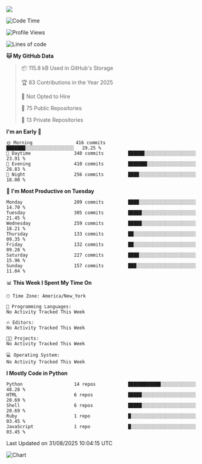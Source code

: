 
![](https://hit.yhype.me/github/profile?user_id=44564111)
<!--START_SECTION:waka-->
![Code Time](http://img.shields.io/badge/Code%20Time-26%20hrs%2018%20mins-blue)

![Profile Views](http://img.shields.io/badge/Profile%20Views-17-blue)

![Lines of code](https://img.shields.io/badge/From%20Hello%20World%20I%27ve%20Written-5.3%20million%20lines%20of%20code-blue)

**🐱 My GitHub Data** 

> 📦 115.8 kB Used in GitHub's Storage 
 > 
> 🏆 83 Contributions in the Year 2025
 > 
> 🚫 Not Opted to Hire
 > 
> 📜 75 Public Repositories 
 > 
> 🔑 13 Private Repositories 
 > 
**I'm an Early 🐤** 

```text
🌞 Morning                416 commits         ███████░░░░░░░░░░░░░░░░░░   29.25 % 
🌆 Daytime                340 commits         ██████░░░░░░░░░░░░░░░░░░░   23.91 % 
🌃 Evening                410 commits         ███████░░░░░░░░░░░░░░░░░░   28.83 % 
🌙 Night                  256 commits         ████░░░░░░░░░░░░░░░░░░░░░   18.00 % 
```
📅 **I'm Most Productive on Tuesday** 

```text
Monday                   209 commits         ████░░░░░░░░░░░░░░░░░░░░░   14.70 % 
Tuesday                  305 commits         █████░░░░░░░░░░░░░░░░░░░░   21.45 % 
Wednesday                259 commits         █████░░░░░░░░░░░░░░░░░░░░   18.21 % 
Thursday                 133 commits         ██░░░░░░░░░░░░░░░░░░░░░░░   09.35 % 
Friday                   132 commits         ██░░░░░░░░░░░░░░░░░░░░░░░   09.28 % 
Saturday                 227 commits         ████░░░░░░░░░░░░░░░░░░░░░   15.96 % 
Sunday                   157 commits         ███░░░░░░░░░░░░░░░░░░░░░░   11.04 % 
```


📊 **This Week I Spent My Time On** 

```text
🕑︎ Time Zone: America/New_York

💬 Programming Languages: 
No Activity Tracked This Week

🔥 Editors: 
No Activity Tracked This Week

🐱‍💻 Projects: 
No Activity Tracked This Week

💻 Operating System: 
No Activity Tracked This Week
```

**I Mostly Code in Python** 

```text
Python                   14 repos            ████████████░░░░░░░░░░░░░   48.28 % 
HTML                     6 repos             █████░░░░░░░░░░░░░░░░░░░░   20.69 % 
Shell                    6 repos             █████░░░░░░░░░░░░░░░░░░░░   20.69 % 
Ruby                     1 repo              █░░░░░░░░░░░░░░░░░░░░░░░░   03.45 % 
JavaScript               1 repo              █░░░░░░░░░░░░░░░░░░░░░░░░   03.45 % 
```




 Last Updated on 31/08/2025 10:04:15 UTC
<!--END_SECTION:waka-->
![Chart](https://wakatime.com/share/@Vault108/688d9b71-d249-4f4e-81ef-3dceb97e43a3.svg)

